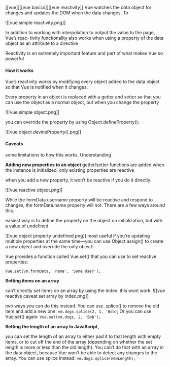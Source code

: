 [[vue]][[vue basics]][[vue reactivity]]
Vue watches the data object for changes and updates the DOM when the data changes. To

![[vue simple reactivity.png]]

In addition to working with interpolation to output the value to the page, Vue’s reac‐ tivity functionality also works when using a property of the data object as an attribute to a directive

Reactivity is an extremely important feature and part of what makes Vue so powerful


#### How it works

Vue’s reactivity works by modifying every object added to the data object so that Vue is notified when it changes.

Every property in an object is replaced with a getter and setter so that you can use the object as a normal object, but when you change the property

![[vue simple object.png]]

you can override the property by using Object.defineProperty(): 

![[vue object.devineProperty().png]]

#### Caveats 
some limitations to how this works. Understanding

**Adding new properties to an object**
getter/setter functions are added when the instance is initialized, only existing properties are reactive

when you add a new property, it won’t be reactive if you do it directly:

![[vue reactive object.png]]

While the formData.username property will be reactive and respond to changes, the formData.name property will not. There are a few ways around this.

easiest way is to define the property on the object on initialization, but with a value of undefined

![[vue object property undefined.png]]
most useful if you’re updating multiple properties at the same time—you can use Object.assign() to create a new object and override the only object:

Vue provides a function called Vue.set() that you can use to set reactive properties:

`Vue.set(vm.formData, 'name', 'Some User');`

**Setting items on an array**

can’t directly set items on an array by using the index. 
this wont work:
![[vue reactive caveat set array by index.png]]

two ways you can do this instead. You can use .splice() to remove the old item and add a new one:
`vm.dogs.splice(2, 1, 'Bob)`; 
Or you can use Vue.set() again: 
`Vue.set(vm.dogs, 2, 'Bob');`

**Setting the length of an array In JavaScript,** 

you can set the length of an array to either pad it to that length with empty items, or to cut off the end of the array (depending on whether the set length is more or less than the old length). You can’t do that with an array in the data object, because Vue won’t be able to detect any changes to the array.
You can use splice instead: `vm.dogs.splice(newLength);` 


